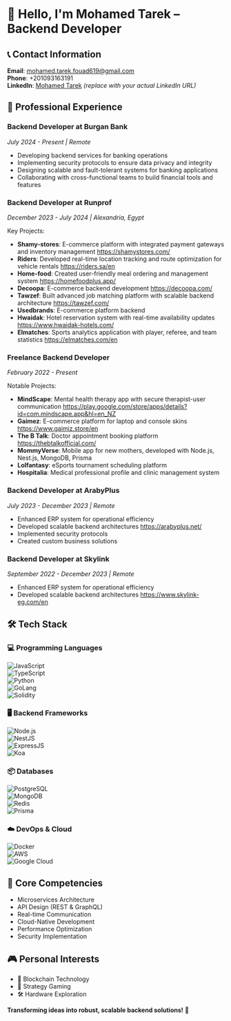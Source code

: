 # 👋 Hello, I'm **Mohamed Tarek** – Backend Developer

## 📞 Contact Information
**Email**: mohamed.tarek.fouad619@gmail.com  
**Phone**: +201093163191  
**LinkedIn**: [Mohamed Tarek](www.linkedin.com/in/mohamed-tarek-fouad) *(replace with your actual LinkedIn URL)*

## 🚀 Professional Experience

### Backend Developer at Burgan Bank  
*July 2024 - Present | Remote*

- Developing backend services for banking operations
- Implementing security protocols to ensure data privacy and integrity
- Designing scalable and fault-tolerant systems for banking applications
- Collaborating with cross-functional teams to build financial tools and features

### Backend Developer at Runprof
*December 2023 - July 2024 | Alexandria, Egypt*

Key Projects:
- **Shamy-stores**: E-commerce platform with integrated payment gateways and inventory management https://shamystores.com/
- **Riders**: Developed real-time location tracking and route optimization for vehicle rentals https://riders.sa/en
- **Home-food**: Created user-friendly meal ordering and management system https://homefoodplus.app/
- **Decoopa**: E-commerce backend development https://decoopa.com/
- **Tawzef**: Built advanced job matching platform with scalable backend architecture https://tawzef.com/
- **Usedbrands**: E-commerce platform backend
- **Hwaidak**: Hotel reservation system with real-time availability updates https://www.hwaidak-hotels.com/
- **Elmatches**: Sports analytics application with player, referee, and team statistics https://elmatches.com/en

### Freelance Backend Developer
*February 2022 - Present*

Notable Projects:
- **MindScape**: Mental health therapy app with secure therapist-user communication https://play.google.com/store/apps/details?id=com.mindscape.app&hl=en_NZ
- **Gaimez**: E-commerce platform for laptop and console skins https://www.gaimiz.store/en
- **The B Talk**: Doctor appointment booking platform https://thebtalkofficial.com/
- **MommyVerse**: Mobile app for new mothers, developed with Node.js, Nest.js, MongoDB, Prisma
- **Lolfantasy**: eSports tournament scheduling platform
- **Hospitalia**: Medical professional profile and clinic management system

### Backend Developer at ArabyPlus  
*July 2023 - December 2023 | Remote*

- Enhanced ERP system for operational efficiency
- Developed scalable backend architectures https://arabyplus.net/
- Implemented security protocols
- Created custom business solutions 

### Backend Developer at Skylink  
*September 2022 - December 2023 | Remote*

- Enhanced ERP system for operational efficiency
- Developed scalable backend architectures https://www.skylink-eg.com/en
## 🛠️ Tech Stack

### 💻 Programming Languages
![JavaScript](https://img.shields.io/badge/-JavaScript-F7DF1E?style=flat-square&logo=javascript&logoColor=black)  
![TypeScript](https://img.shields.io/badge/-TypeScript-3178C6?style=flat-square&logo=typescript&logoColor=white)  
![Python](https://img.shields.io/badge/-Python-3776AB?style=flat-square&logo=python&logoColor=white)  
![GoLang](https://img.shields.io/badge/-Go-00ADD8?style=flat-square&logo=go&logoColor=white)  
![Solidity](https://img.shields.io/badge/-Solidity-363636?style=flat-square&logo=solidity&logoColor=white)

### 🖥️ Backend Frameworks
![Node.js](https://img.shields.io/badge/-Node.js-339933?style=flat-square&logo=node.js&logoColor=white)  
![NestJS](https://img.shields.io/badge/-NestJS-E0234E?style=flat-square&logo=nestjs&logoColor=white)  
![ExpressJS](https://img.shields.io/badge/-Express.js-000000?style=flat-square&logo=express&logoColor=white)  
![Koa](https://img.shields.io/badge/-Koa-000000?style=flat-square&logo=koa&logoColor=white)

### 📦 Databases
![PostgreSQL](https://img.shields.io/badge/-PostgreSQL-336791?style=flat-square&logo=postgresql&logoColor=white)  
![MongoDB](https://img.shields.io/badge/-MongoDB-47A248?style=flat-square&logo=mongodb&logoColor=white)  
![Redis](https://img.shields.io/badge/-Redis-DC382D?style=flat-square&logo=redis&logoColor=white)  
![Prisma](https://img.shields.io/badge/-Prisma-2D3748?style=flat-square&logo=prisma&logoColor=white)

### ☁️ DevOps & Cloud
![Docker](https://img.shields.io/badge/-Docker-2496ED?style=flat-square&logo=docker&logoColor=white)  
![AWS](https://img.shields.io/badge/-AWS-232F3E?style=flat-square&logo=amazonaws&logoColor=white)  
![Google Cloud](https://img.shields.io/badge/-Google_Cloud-4285F4?style=flat-square&logo=googlecloud&logoColor=white)

## 🌟 Core Competencies
- Microservices Architecture
- API Design (REST & GraphQL)
- Real-time Communication
- Cloud-Native Development
- Performance Optimization
- Security Implementation

## 🎮 Personal Interests
- 🔗 Blockchain Technology
- 🎲 Strategy Gaming
- 🛠️ Hardware Exploration

**Transforming ideas into robust, scalable backend solutions!** 🚀
